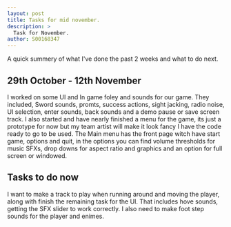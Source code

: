 ```yaml
---
layout: post
title: Tasks for mid november.
description: >
  Task for November.
author: S00168347
---
```


A quick summery of what I've done the past 2 weeks and what to do next.

## 29th October - 12th November
I worked on some UI and In game foley and sounds for our game.
They included, Sword sounds, promts, success actions, sight jacking, radio noise, UI selection, enter sounds, back sounds
and a demo pause or save screen track.
I also started and have nearly finished a menu for the game, its just a prototype for now but my team artist will make it look fancy
I have the code ready to go to be used.
The Main menu has the front page witch have start game, options and quit, in the options you can find volume thresholds for music 
SFXs, drop downs for aspect ratio and graphics and an option for full screen or windowed.

## Tasks to do now
I want to make a track to play when running around and moving the player, along with finish the remaining task for the UI.
That includes hove sounds, getting the SFX slider to work correctly.
I also need to make foot step sounds  for the player and enimes.
